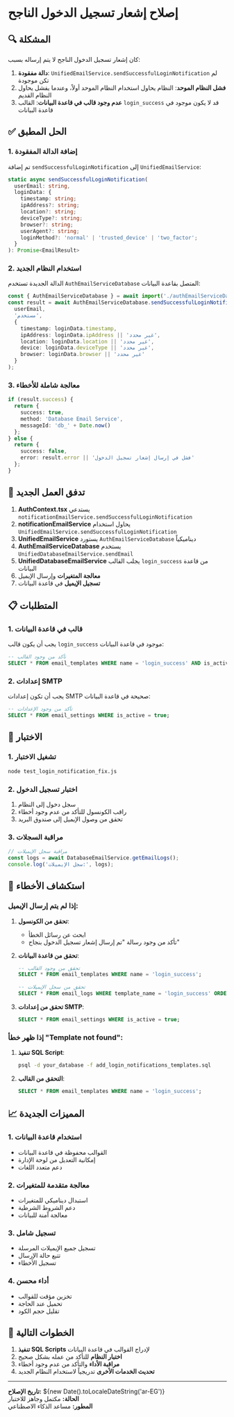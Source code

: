 # إصلاح إشعار تسجيل الدخول الناجح

## 🔍 المشكلة

كان إشعار تسجيل الدخول الناجح لا يتم إرساله بسبب:

1. **دالة مفقودة**: `UnifiedEmailService.sendSuccessfulLoginNotification` لم تكن موجودة
2. **فشل النظام الموحد**: النظام يحاول استخدام النظام الموحد أولاً، وعندما يفشل يحاول النظام القديم
3. **عدم وجود قالب في قاعدة البيانات**: القالب `login_success` قد لا يكون موجود في قاعدة البيانات

## ✅ الحل المطبق

### 1. إضافة الدالة المفقودة
تم إضافة `sendSuccessfulLoginNotification` إلى `UnifiedEmailService`:

```typescript
static async sendSuccessfulLoginNotification(
  userEmail: string,
  loginData: {
    timestamp: string;
    ipAddress?: string;
    location?: string;
    deviceType?: string;
    browser?: string;
    userAgent?: string;
    loginMethod?: 'normal' | 'trusted_device' | 'two_factor';
  }
): Promise<EmailResult>
```

### 2. استخدام النظام الجديد
الدالة الجديدة تستخدم `AuthEmailServiceDatabase` المتصل بقاعدة البيانات:

```typescript
const { AuthEmailServiceDatabase } = await import('./authEmailServiceDatabase');
const result = await AuthEmailServiceDatabase.sendSuccessfulLoginNotification(
  userEmail,
  'مستخدم',
  {
    timestamp: loginData.timestamp,
    ipAddress: loginData.ipAddress || 'غير محدد',
    location: loginData.location || 'غير محدد',
    device: loginData.deviceType || 'غير محدد',
    browser: loginData.browser || 'غير محدد'
  }
);
```

### 3. معالجة شاملة للأخطاء
```typescript
if (result.success) {
  return {
    success: true,
    method: 'Database Email Service',
    messageId: 'db_' + Date.now()
  };
} else {
  return {
    success: false,
    error: result.error || 'فشل في إرسال إشعار تسجيل الدخول'
  };
}
```

## 🔄 تدفق العمل الجديد

1. **AuthContext.tsx** يستدعي `notificationEmailService.sendSuccessfulLoginNotification`
2. **notificationEmailService** يحاول استخدام `UnifiedEmailService.sendSuccessfulLoginNotification`
3. **UnifiedEmailService** يستورد `AuthEmailServiceDatabase` ديناميكياً
4. **AuthEmailServiceDatabase** يستخدم `UnifiedDatabaseEmailService.sendEmail`
5. **UnifiedDatabaseEmailService** يجلب القالب `login_success` من قاعدة البيانات
6. **معالجة المتغيرات** وإرسال الإيميل
7. **تسجيل الإيميل** في قاعدة البيانات

## 📋 المتطلبات

### 1. قالب في قاعدة البيانات
يجب أن يكون قالب `login_success` موجود في قاعدة البيانات:

```sql
-- تأكد من وجود القالب
SELECT * FROM email_templates WHERE name = 'login_success' AND is_active = true;
```

### 2. إعدادات SMTP
يجب أن تكون إعدادات SMTP صحيحة في قاعدة البيانات:

```sql
-- تأكد من وجود الإعدادات
SELECT * FROM email_settings WHERE is_active = true;
```

## 🧪 الاختبار

### 1. تشغيل الاختبار
```bash
node test_login_notification_fix.js
```

### 2. اختبار تسجيل الدخول
1. سجل دخول إلى النظام
2. راقب الكونسول للتأكد من عدم وجود أخطاء
3. تحقق من وصول الإيميل إلى صندوق البريد

### 3. مراقبة السجلات
```typescript
// مراقبة سجل الإيميلات
const logs = await DatabaseEmailService.getEmailLogs();
console.log('سجل الإيميلات:', logs);
```

## 🔧 استكشاف الأخطاء

### إذا لم يتم إرسال الإيميل:

1. **تحقق من الكونسول**:
   - ابحث عن رسائل الخطأ
   - تأكد من وجود رسالة "تم إرسال إشعار تسجيل الدخول بنجاح"

2. **تحقق من قاعدة البيانات**:
   ```sql
   -- تحقق من وجود القالب
   SELECT * FROM email_templates WHERE name = 'login_success';
   
   -- تحقق من سجل الإيميلات
   SELECT * FROM email_logs WHERE template_name = 'login_success' ORDER BY sent_at DESC LIMIT 5;
   ```

3. **تحقق من إعدادات SMTP**:
   ```sql
   SELECT * FROM email_settings WHERE is_active = true;
   ```

### إذا ظهر خطأ "Template not found":

1. **تنفيذ SQL Script**:
   ```bash
   psql -d your_database -f add_login_notifications_templates.sql
   ```

2. **التحقق من القالب**:
   ```sql
   SELECT * FROM email_templates WHERE name = 'login_success';
   ```

## 📈 المميزات الجديدة

### 1. استخدام قاعدة البيانات
- القوالب محفوظة في قاعدة البيانات
- إمكانية التعديل من لوحة الإدارة
- دعم متعدد اللغات

### 2. معالجة متقدمة للمتغيرات
- استبدال ديناميكي للمتغيرات
- دعم الشروط الشرطية
- معالجة آمنة للبيانات

### 3. تسجيل شامل
- تسجيل جميع الإيميلات المرسلة
- تتبع حالة الإرسال
- تسجيل الأخطاء

### 4. أداء محسن
- تخزين مؤقت للقوالب
- تحميل عند الحاجة
- تقليل حجم الكود

## 🚀 الخطوات التالية

1. **تنفيذ SQL Scripts** لإدراج القوالب في قاعدة البيانات
2. **اختبار النظام** للتأكد من عمله بشكل صحيح
3. **مراقبة الأداء** والتأكد من عدم وجود أخطاء
4. **تحديث الخدمات الأخرى** تدريجياً لاستخدام النظام الجديد

---

**تاريخ الإصلاح:** ${new Date().toLocaleDateString('ar-EG')}  
**الحالة:** مكتمل وجاهز للاختبار  
**المطور:** مساعد الذكاء الاصطناعي







